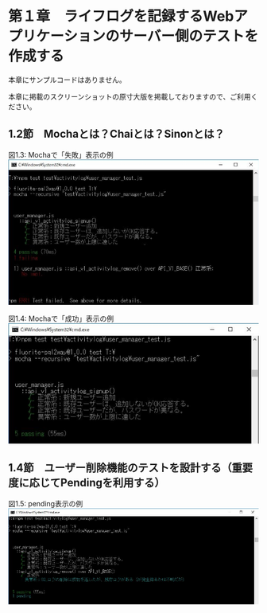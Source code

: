 # 第１章　ライフログを記録するWebアプリケーションのサーバー側のテストを作成する

本章にサンプルコードはありません。

本章に掲載のスクリーンショットの原寸大版を掲載しておりますので、ご利用ください。

## 1.2節　Mochaとは？Chaiとは？Sinonとは？

図1.3: Mochaで「失敗」表示の例
![図1.3: Mochaで「失敗」表示の例](./images/Pic_mocha_fail1_from_impl-with-existing-and-catch.jpg)

図1.4: Mochaで「成功」表示の例
![図1.4: Mochaで「成功」表示の例](./images/Pic_mocha_ok_from_remove-impl.jpg)

## 1.4節　ユーザー削除機能のテストを設計する（重要度に応じてPendingを利用する）

図1.5: pending表示の例
![図1.5: pending表示の例](./images/Pic_mocha_pending_from_remove-impl.jpg)

